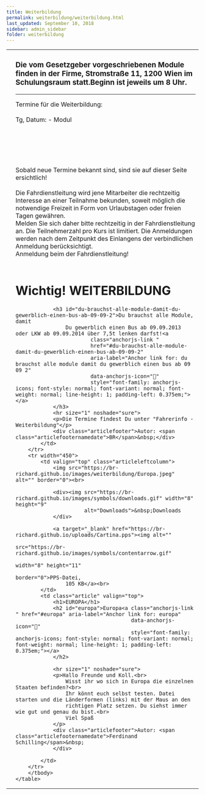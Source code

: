 ```yaml
---
title: Weiterbildung
permalink: weiterbildung/weiterbildung.html
last_updated: September 10, 2018
sidebar: admin_sidebar
folder: weiterbildung
---
```


<table cellpadding="0" cellspacing="0" border="0" summary="" width="450"><tbody><tr width="450"><td valign="top" class="articleleftcolumn"><img alt="" border="0" src="https://br-richard.github.io/images/weiterbildung/schule_01.1.gif" /></td><td class="article" valign="top"><!--base32-40y6gc9yaxjpjx35e9h6jv34enq6ewvmcnt6uubecmy2yu1h7rg0-base32--><h3>Die vom Gesetzgeber vorgeschriebenen Module finden in der Firme, Stromstra&szlig;e 11, 1200 Wien im Schulungsraum statt.Beginn ist jeweils um 8 Uhr.</h3><hr size="1" noshade="sure" /><p>Termine f&uuml;r die Weiterbildung:<br /><br />Tg, Datum: - Modul<br />&nbsp;</p><p>&nbsp;</p><p><br /><br />Sobald neue Termine bekannt sind, sind sie auf dieser Seite ersichtlich!<br /><br />Die Fahrdienstleitung wird jene Mitarbeiter die rechtzeitig Interesse an einer Teilnahme bekunden, soweit m&ouml;glich die notwendige Freizeit in Form von Urlaubstagen oder freien Tagen gew&auml;hren.<br />Melden Sie sich daher bitte rechtzeitig in der Fahrdienstleitung an. Die Teilnehmerzahl pro Kurs ist limitiert. Die Anmeldungen werden nach dem Zeitpunkt des Einlangens der verbindlichen Anmeldung ber&uuml;cksichtigt.<br />Anmeldung beim der Fahrdienstleitung!</p></td></tr>
        <tr width="450">
            <td valign="top" class="articleleftcolumn">
                <img src="https://br-richard.github.io/images/weiterbildung/schule_04.gif" alt="" border="0"><br>
            </td>
            <td class="article" valign="top">
                <h1>Wichtig! WEITERBILDUNG</h1>

                <h3 id="du-brauchst-alle-module-damit-du-gewerblich-einen-bus-ab-09-09-2">Du brauchst alle Module, damit
                    Du gewerblich einen Bus ab 09.09.2013 oder LKW ab 09.09.2014 über 7,5t lenken darfst!<a
                            class="anchorjs-link "
                            href="#du-brauchst-alle-module-damit-du-gewerblich-einen-bus-ab-09-09-2"
                            aria-label="Anchor link for: du brauchst alle module damit du gewerblich einen bus ab 09 09 2"
                            data-anchorjs-icon=""
                            style="font-family: anchorjs-icons; font-style: normal; font-variant: normal; font-weight: normal; line-height: 1; padding-left: 0.375em;"></a>
                </h3>
                <hr size="1" noshade="sure">
                <p>Die Termine findest Du unter "Fahrerinfo - Weiterbildung"</p>
                <div class="articlefooter">Autor: <span class="articlefooternamedate">BR</span>&nbsp;</div>
            </td>
        </tr>
        <tr width="450">
            <td valign="top" class="articleleftcolumn">
                <img src="https://br-richard.github.io/images/weiterbildung/Europa.jpeg" alt="" border="0"><br>

                <div><img src="https://br-richard.github.io/images/symbols/downloads.gif" width="8" height="9"
                          alt="Downloads">&nbsp;Downloads
                </div>

                <a target="_blank" href="https://br-richard.github.io/uploads/Cartina.pps"><img alt=""
                                                                                                src="https://br-richard.github.io/images/symbols/contentarrow.gif"
                                                                                                width="8" height="11"
                                                                                                border="0">PPS-Datei,
                    105 KB</a><br>
            </td>
            <td class="article" valign="top">
                <h1>EUROPA</h1>
                <h2 id="europa">Europa<a class="anchorjs-link " href="#europa" aria-label="Anchor link for: europa"
                                         data-anchorjs-icon=""
                                         style="font-family: anchorjs-icons; font-style: normal; font-variant: normal; font-weight: normal; line-height: 1; padding-left: 0.375em;"></a>
                </h2>

                <hr size="1" noshade="sure">
                <p>Hallo Freunde und Koll.<br>
                    Wisst ihr wo sich in Europa die einzelnen Staaten befinden?<br>
                    Ihr könnt euch selbst testen. Datei starten und die Länderformen (links) mit der Maus an den
                    richtigen Platz setzen. Du siehst immer wie gut und genau du bist.<br>
                    Viel Spaß
                </p>
                <div class="articlefooter">Autor: <span class="articlefooternamedate">Ferdinand Schilling</span>&nbsp;
                </div>

            </td>
        </tr>
        </tbody>
    </table>